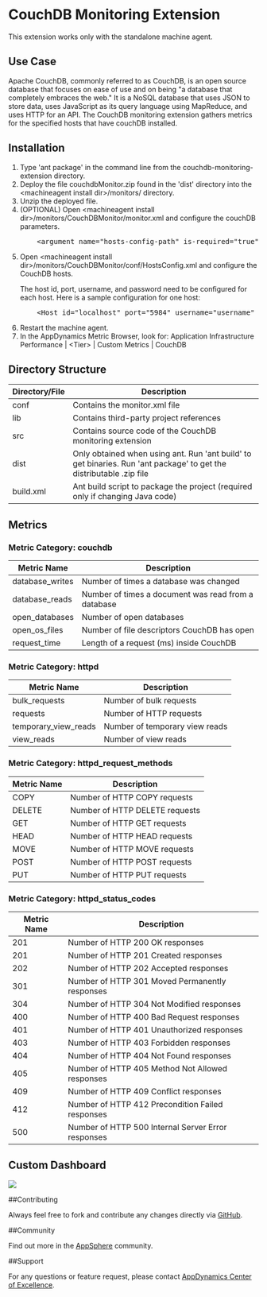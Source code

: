 CouchDB Monitoring Extension
============================
This extension works only with the standalone machine agent.


## Use Case

Apache CouchDB, commonly referred to as CouchDB, is an open source database that focuses on ease of use and on being "a database that completely embraces the web." It is a NoSQL database that uses JSON to store data, uses JavaScript as its query language using MapReduce, and uses HTTP for an API. The CouchDB monitoring extension gathers metrics for the specified hosts that have couchDB installed. 

## Installation
<ol>
	<li>Type 'ant package' in the command line from the couchdb-monitoring-extension directory.
	</li>
	<li>Deploy the file couchdbMonitor.zip found in the 'dist' directory into the &lt;machineagent install dir&gt;/monitors/ directory.
	</li>
	<li>Unzip the deployed file.
	</li>
	<li> (OPTIONAL) Open &lt;machineagent install dir&gt;/monitors/CouchDBMonitor/monitor.xml and configure the couchDB parameters.
<p></p>
<pre>
	&lt;argument name="hosts-config-path" is-required="true" default-value="monitors/CouchDBMonitor/conf/HostsConfig.xml" /&gt;          
</pre>
	</li>	
	<li>Open &lt;machineagent install dir&gt;/monitors/CouchDBMonitor/conf/HostsConfig.xml and configure the CouchDB hosts.
<p>The host id, port, username, and password need to be configured for each host. Here is a sample configuration for one host: </p>
<pre>
	&lt;Host id="localhost" port="5984" username="username" password="password"/&gt;          
</pre>
	</li>	
	<li> Restart the machine agent.
	</li>
	<li>In the AppDynamics Metric Browser, look for: Application Infrastructure Performance | &lt;Tier&gt; | Custom Metrics | CouchDB
	</li>
</ol>

## Directory Structure

| Directory/File | Description |
|----------------|-------------|
|conf            | Contains the monitor.xml file|
|lib             | Contains third-party project references |
|src             | Contains source code of the CouchDB monitoring extension |
|dist            | Only obtained when using ant. Run 'ant build' to get binaries. Run 'ant package' to get the distributable .zip file |
|build.xml       | Ant build script to package the project (required only if changing Java code) |

## Metrics

### Metric Category: couchdb

|Metric Name           | Description     |
|----------------------|-----------------|
|database_writes       | Number of times a database was changed |
|database_reads        | Number of times a document was read from a database |
|open_databases        | Number of open databases |
|open_os_files         | Number of file descriptors CouchDB has open |
|request_time          | Length of a request (ms) inside CouchDB |

### Metric Category: httpd

|Metric Name           | Description     |
|----------------------|-----------------|
|bulk_requests         | Number of bulk requests |
|requests              | Number of HTTP requests |
|temporary_view_reads  | Number of temporary view reads |
|view_reads            | Number of view reads |

### Metric Category: httpd_request_methods

|Metric Name           | Description     |
|----------------------|-----------------|
|COPY       		   | Number of HTTP COPY requests |
|DELETE                | Number of HTTP DELETE requests |
|GET                   | Number of HTTP GET requests |
|HEAD                  | Number of HTTP HEAD requests |
|MOVE                  | Number of HTTP MOVE requests |
|POST                  | Number of HTTP POST requests |
|PUT                   | Number of HTTP PUT requests |

### Metric Category: httpd_status_codes

|Metric Name           | Description     |
|----------------------|-----------------|
|201       			   | Number of HTTP 200 OK responses |
|201        		   | Number of HTTP 201 Created responses |
|202        		   | Number of HTTP 202 Accepted responses |
|301         		   | Number of HTTP 301 Moved Permanently responses |
|304          		   | Number of HTTP 304 Not Modified responses |
|400         		   | Number of HTTP 400 Bad Request responses |
|401                   | Number of HTTP 401 Unauthorized responses|
|403  				   | Number of HTTP 403 Forbidden responses |
|404            	   | Number of HTTP 404 Not Found responses |
|405       		   	   | Number of HTTP 405 Method Not Allowed responses |
|409                   | Number of HTTP 409 Conflict responses |
|412                   | Number of HTTP 412 Precondition Failed responses |
|500                   | Number of  HTTP 500 Internal Server Error responses |


## Custom Dashboard

![](https://raw.github.com/Appdynamics/couchdb-monitoring-extension/master/CouchDB%20Dashboard.png)

##Contributing

Always feel free to fork and contribute any changes directly via [GitHub](https://github.com/Appdynamics/couchedb-monitoring-extension).

##Community

Find out more in the [AppSphere](http://appsphere.appdynamics.com) community.

##Support

For any questions or feature request, please contact [AppDynamics Center of Excellence](mailto:ace-request@appdynamics.com).

